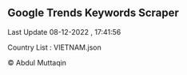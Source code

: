 

## Google Trends Keywords Scraper 
 
Last Update 08-12-2022 , 17:41:56

Country List :
VIETNAM.json



© Abdul Muttaqin 
